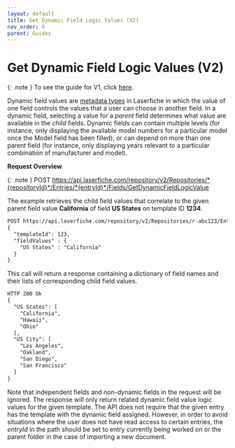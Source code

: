 ```yaml
---
layout: default
title: Get Dynamic Field Logic Values (V2)
nav_order: 6
parent: Guides
---
```

<!--Copyright (c) Laserfiche.
Licensed under the MIT License. See LICENSE in the project root for license information.-->
      
# Get Dynamic Field Logic Values (V2)

{: .note }
To see the guide for V1, click [here](../guide_get-dynamic-field-logic-values.html).


Dynamic field values are [metadata types](https://doc.laserfiche.com/laserfiche.documentation/en-us/Default.htm#Dynamic-Fields.htm) in Laserfiche in which the value of one field controls the values that a user can choose in another field. In a dynamic field, selecting a value for a *parent* field determines what value are available in the *child* fields. Dynamic fields can contain multiple levels (for instance, only displaying the available model numbers for a particular model once the Model field has been filled), or can depend on more than one parent field (for instance, only displaying years relevant to a particular combination of manufacturer and model).

**Request Overview**


{: .note }
POST https://api.laserfiche.com/repository/v2/Repositories/*{repositoryId}*/Entries/*{entryId}*/Fields/GetDynamicFieldLogicValue

The example retrieves the child field values that correlate to the given parent field value <b>California</b> of field <b>US States</b> on template ID <b>1234</b>.

```xml
POST https://api.laserfiche.com/repository/v2/Repositories/r-abc123/Entries/12345/Fields/GetDynamicFieldLogicValue
{
  "templateId": 123,
  "fieldValues" : {
    "US States" : "California"
  }
}
```

This call will return a response containing a dictionary of field names and their lists of corresponding child field values.

```xml
HTTP 200 Ok
{
  "US States": [
    "California",
    "Hawaii",
    "Ohio"
  ],
  "US City": [
    "Los Angeles",
    "Oakland",
    "San Diego",
    "San Francisco"
  ]
}
```

Note that independent fields and non-dynamic fields in the request will be ignored. The response will only return related dynamic field value logic values for the given template. The API does not require that the given entry has the template with the dynamic field assigned. However, in order to avoid situations where the user does not have read access to certain entries, the *entryId* in the path should be set to entry currently being worked on or the parent folder in the case of importing a new document.